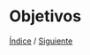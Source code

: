 # Objetivos

[Índice](https://github.com/Ibis-C/Metodos-de-organizaci-n#indice "índice") /
[Siguiente]()
